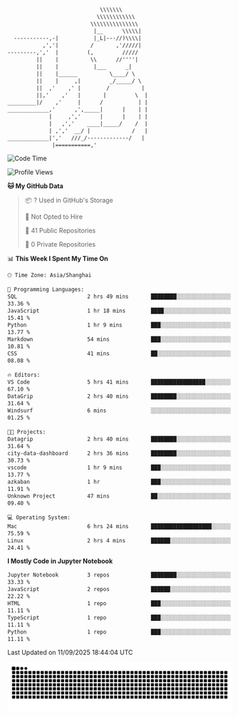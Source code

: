 ```
                             \\\\\\\
                            \\\\\\\\\\\\
                          \\\\\\\\\\\\\\\
                           |__      \\\\\|
  -----------,-|           |_L|---//)\\\\|
           ,','|          /       ,'/////|
---------,','  |         (,         /////
         ||    |          \\      //''''|
         ||    |           |___      _|
         ||    |______          \____/ \
         ||    |     ,|         _/_____/ \
         ||  ,'    ,' |        /          |
         ||,'    ,'   |       |         \  |
_________|/    ,'     |      /           | |
_____________,'      ,',_____|      |    | |
             |     ,','      |      |    | |
             |   ,','    ____|_____/    /  |
             | ,','  __/ |             /   |
_____________|','   ///_/-------------/   |
              |===========,'
```

<!--START_SECTION:waka-->
![Code Time](http://img.shields.io/badge/Code%20Time-130%20hrs%2015%20mins-blue)

![Profile Views](http://img.shields.io/badge/Profile%20Views-0-blue)

**🐱 My GitHub Data** 

> 📦 ? Used in GitHub's Storage 
 > 
> 🚫 Not Opted to Hire
 > 
> 📜 41 Public Repositories 
 > 
> 🔑 0 Private Repositories 
 > 
📊 **This Week I Spent My Time On** 

```text
🕑︎ Time Zone: Asia/Shanghai

💬 Programming Languages: 
SQL                      2 hrs 49 mins       ████████░░░░░░░░░░░░░░░░░   33.36 % 
JavaScript               1 hr 18 mins        ████░░░░░░░░░░░░░░░░░░░░░   15.41 % 
Python                   1 hr 9 mins         ███░░░░░░░░░░░░░░░░░░░░░░   13.77 % 
Markdown                 54 mins             ███░░░░░░░░░░░░░░░░░░░░░░   10.81 % 
CSS                      41 mins             ██░░░░░░░░░░░░░░░░░░░░░░░   08.08 % 

🔥 Editors: 
VS Code                  5 hrs 41 mins       █████████████████░░░░░░░░   67.10 % 
DataGrip                 2 hrs 40 mins       ████████░░░░░░░░░░░░░░░░░   31.64 % 
Windsurf                 6 mins              ░░░░░░░░░░░░░░░░░░░░░░░░░   01.25 % 

🐱‍💻 Projects: 
Datagrip                 2 hrs 40 mins       ████████░░░░░░░░░░░░░░░░░   31.64 % 
city-data-dashboard      2 hrs 36 mins       ████████░░░░░░░░░░░░░░░░░   30.73 % 
vscode                   1 hr 9 mins         ███░░░░░░░░░░░░░░░░░░░░░░   13.77 % 
azkaban                  1 hr                ███░░░░░░░░░░░░░░░░░░░░░░   11.91 % 
Unknown Project          47 mins             ██░░░░░░░░░░░░░░░░░░░░░░░   09.40 % 

💻 Operating System: 
Mac                      6 hrs 24 mins       ███████████████████░░░░░░   75.59 % 
Linux                    2 hrs 4 mins        ██████░░░░░░░░░░░░░░░░░░░   24.41 % 
```

**I Mostly Code in Jupyter Notebook** 

```text
Jupyter Notebook         3 repos             ████████░░░░░░░░░░░░░░░░░   33.33 % 
JavaScript               2 repos             ██████░░░░░░░░░░░░░░░░░░░   22.22 % 
HTML                     1 repo              ███░░░░░░░░░░░░░░░░░░░░░░   11.11 % 
TypeScript               1 repo              ███░░░░░░░░░░░░░░░░░░░░░░   11.11 % 
Python                   1 repo              ███░░░░░░░░░░░░░░░░░░░░░░   11.11 % 
```




 Last Updated on 11/09/2025 18:44:04 UTC
<!--END_SECTION:waka-->

<picture>
  <source media="(prefers-color-scheme: dark)" srcset="https://raw.githubusercontent.com/yuemanly/yuemanly/output/github-contribution-grid-snake-dark.svg" />
  <source media="(prefers-color-scheme: light)" srcset="https://raw.githubusercontent.com/yuemanly/yuemanly/output/github-contribution-grid-snake.svg" />
  <img alt="github-snake" src="https://raw.githubusercontent.com/yuemanly/yuemanly/output/github-contribution-grid-snake.svg" />
</picture>
<!--
**yuemanly/yuemanly** is a ✨ _special_ ✨ repository because its `README.md` (this file) appears on your GitHub profile.

Here are some ideas to get you started:

- 🔭 I’m currently working on ...
- 🌱 I’m currently learning ...
- 👯 I’m looking to collaborate on ...
- 🤔 I’m looking for help with ...
- 💬 Ask me about ...
- 📫 How to reach me: ...
- 😄 Pronouns: ...
- ⚡ Fun fact: ...
-->

